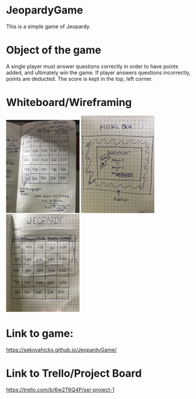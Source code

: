 # JeopardyGame

This is a simple game of Jeopardy.

# Object of the game

A single player must answer questions correctly in order to have points added, and ultimately win the game. If player answers questions incorrectly, points are deducted. The score is kept in the top, left corner.

# Whiteboard/Wireframing
<img src="images/IMG_0676.jpg" width=200>
<img src="images/IMG_0675.jpg" width=200>
<img src="images/IMG_0674.jpg" width=200>

# Link to game:
https://sekoyahicks.github.io/JeopardyGame/

# Link to Trello/Project Board
https://trello.com/b/6w2T6Q4P/sei-project-1
